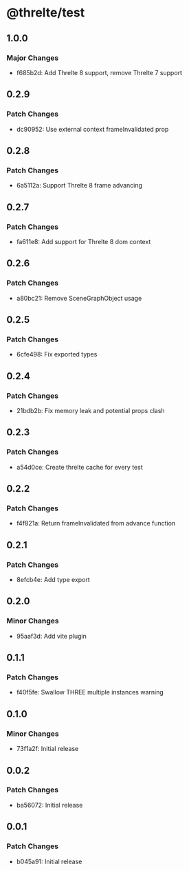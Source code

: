 # @threlte/test

## 1.0.0

### Major Changes

- f685b2d: Add Threlte 8 support, remove Threlte 7 support

## 0.2.9

### Patch Changes

- dc90952: Use external context frameInvalidated prop

## 0.2.8

### Patch Changes

- 6a5112a: Support Threlte 8 frame advancing

## 0.2.7

### Patch Changes

- fa611e8: Add support for Threlte 8 dom context

## 0.2.6

### Patch Changes

- a80bc21: Remove SceneGraphObject usage

## 0.2.5

### Patch Changes

- 6cfe498: Fix exported types

## 0.2.4

### Patch Changes

- 21bdb2b: Fix memory leak and potential props clash

## 0.2.3

### Patch Changes

- a54d0ce: Create threlte cache for every test

## 0.2.2

### Patch Changes

- f4f821a: Return frameInvalidated from advance function

## 0.2.1

### Patch Changes

- 8efcb4e: Add type export

## 0.2.0

### Minor Changes

- 95aaf3d: Add vite plugin

## 0.1.1

### Patch Changes

- f40f5fe: Swallow THREE multiple instances warning

## 0.1.0

### Minor Changes

- 73f1a2f: Initial release

## 0.0.2

### Patch Changes

- ba56072: Initial release

## 0.0.1

### Patch Changes

- b045a91: Initial release
